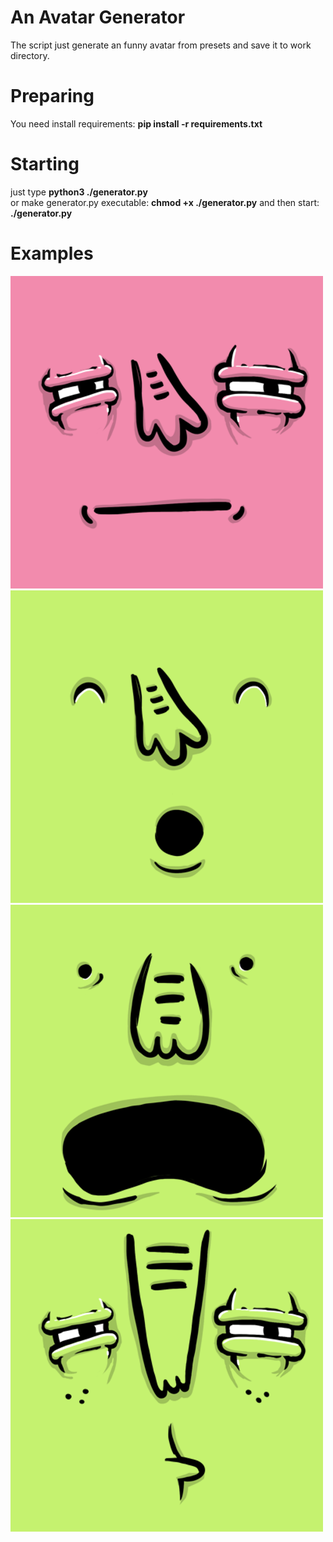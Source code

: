 # An Avatar Generator
The script just generate an funny avatar from presets and  save it to work directory.

# Preparing
You need install requirements:
<b>pip install -r requirements.txt</b>

# Starting
just type <b>python3 ./generator.py</b><br>
or make generator.py executable: <b>chmod +x ./generator.py</b> and then start: <b>./generator.py</b><br>

# Examples

![avatar01](examples/avatar_01.png)
![avatar02](examples/avatar_02.png)
![avatar03](examples/avatar_03.png)
![avatar04](examples/avatar_04.png)
